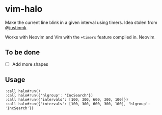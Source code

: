 # vim-halo

Make the current line blink in a given interval using timers. Idea stolen from
@[justinmk](https://github.com/justinmk).

Works with Neovim and Vim with the `+timers` feature compiled in. Neovim.

## To be done

- [ ] Add more shapes

## Usage

```
:call halo#run()
:call halo#run({'hlgroup': 'IncSearch'})
:call halo#run({'intervals': [100, 300, 600, 300, 100]})
:call halo#run({'intervals': [100, 300, 600, 300, 100], 'hlgroup': 'IncSearch'})
```
